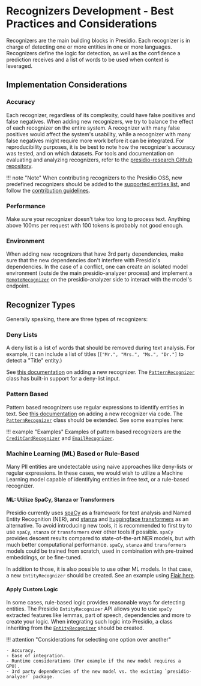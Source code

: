 # Recognizers Development - Best Practices and Considerations

Recognizers are the main building blocks in Presidio. Each recognizer is in charge of detecting one or more entities in one or more languages.
Recognizers define the logic for detection, as well as the confidence a prediction receives and a list of words to be used when context is leveraged.

## Implementation Considerations

### Accuracy

Each recognizer, regardless of its complexity, could have false positives and false negatives. When adding new recognizers, we try to balance the effect of each recognizer on the entire system.
A recognizer with many false positives would affect the system's usability, while a recognizer with many false negatives might require more work before it can be integrated. For reproducibility purposes, it is be best to note how the recognizer's accuracy was tested, and on which datasets.
For tools and documentation on evaluating and analyzing recognizers, refer to the [presidio-research Github repository](https://github.com/microsoft/presidio-research).

!!! note "Note"
    When contributing recognizers to the Presidio OSS,
    new predefined recognizers should be added to the
    [supported entities list](../supported_entities.md),
    and follow the [contribution guidelines](https://github.com/microsoft/presidio/blob/main/CONTRIBUTING.md).

### Performance

Make sure your recognizer doesn't take too long to process text. Anything above 100ms per request with 100 tokens is probably not good enough.

### Environment

When adding new recognizers that have 3rd party dependencies, make sure that the new dependencies don't interfere with Presidio's dependencies.
In the case of a conflict, one can create an isolated model environment (outside the main presidio-analyzer process) and implement a [`RemoteRecognizer`](https://github.com/microsoft/presidio/blob/main/presidio-analyzer/presidio_analyzer/remote_recognizer.py) on the presidio-analyzer side to interact with the model's endpoint.

## Recognizer Types

Generally speaking, there are three types of recognizers:

### Deny Lists

A deny list is a list of words that should be removed during text analysis. For example, it can include a list of titles (`["Mr.", "Mrs.", "Ms.", "Dr."]` to detect a "Title" entity.)

See [this documentation](adding_recognizers.md) on adding a new recognizer. The [`PatternRecognizer`](https://github.com/microsoft/presidio/blob/main/presidio-analyzer/presidio_analyzer/pattern_recognizer.py) class has built-in support for a deny-list input.

### Pattern Based

Pattern based recognizers use regular expressions to identify entities in text.
See [this documentation](adding_recognizers.md) on adding a new recognizer via code.
The [`PatternRecognizer`](https://github.com/microsoft/presidio/blob/main/presidio-analyzer/presidio_analyzer/pattern_recognizer.py) class should be extended.
See some examples here:

!!! example "Examples"
    Examples of pattern based recognizers are the [`CreditCardRecognizer`](https://github.com/microsoft/presidio/blob/main/presidio-analyzer/presidio_analyzer/predefined_recognizers/generic/credit_card_recognizer.py) and [`EmailRecognizer`](https://github.com/microsoft/presidio/blob/main/presidio-analyzer/presidio_analyzer/predefined_recognizers/generic/email_recognizer.py).

### Machine Learning (ML) Based or Rule-Based

Many PII entities are undetectable using naive approaches like deny-lists or regular expressions.
In these cases, we would wish to utilize a Machine Learning model capable of identifying entities in free text, or a rule-based recognizer.

#### ML: Utilize SpaCy, Stanza or Transformers

Presidio currently uses [spaCy](https://spacy.io/) as a framework for text analysis and Named Entity Recognition (NER), and [stanza](https://stanfordnlp.github.io/stanza/) and [huggingface transformers](https://huggingface.co/docs/transformers/index) as an alternative. To avoid introducing new tools, it is recommended to first try to use `spaCy`, `stanza` or `transformers` over other tools if possible.
`spaCy` provides descent results compared to state-of-the-art NER models, but with much better computational performance.
`spaCy`, `stanza` and `transformers` models could be trained from scratch, used in combination with pre-trained embeddings, or be fine-tuned.

In addition to those, it is also possible to use other ML models. In that case, a new `EntityRecognizer` should be created.
See an example using [Flair here](https://github.com/microsoft/presidio/blob/main/docs/samples/python/flair_recognizer.py).

#### Apply Custom Logic

In some cases, rule-based logic provides reasonable ways for detecting entities.
The Presidio `EntityRecognizer` API allows you to use `spaCy` extracted features like lemmas, part of speech, dependencies and more to create your logic.
When integrating such logic into Presidio, a class inheriting from the [`EntityRecognizer`](https://github.com/microsoft/presidio/blob/main/presidio-analyzer/presidio_analyzer/entity_recognizer.py) should be created.

!!! attention "Considerations for selecting one option over another"

    - Accuracy.
    - Ease of integration.
    - Runtime considerations (For example if the new model requires a GPU).
    - 3rd party dependencies of the new model vs. the existing `presidio-analyzer` package.

